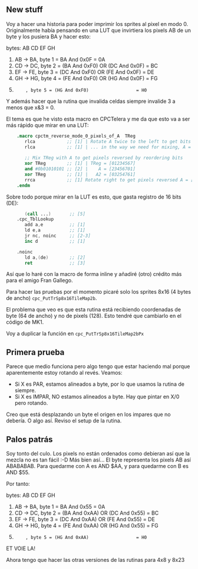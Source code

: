 ## New stuff

Voy a hacer una historia para poder imprimir los sprites al pixel en modo 0. Originalmente había pensando en una LUT que invirtiera los pixels AB de un byte y los pusiera BA y hacer esto:

bytes: AB CD EF GH

1. AB -> BA, byte 1 = BA And 0x0F                    = 0A
2. CD -> DC, byte 2 = (BA And 0xF0) OR (DC And 0x0F) = BC
3. EF -> FE, byte 3 = (DC And 0xF0) OR (FE And 0x0F) = DE
4. GH -> HG, byte 4 = (FE And 0xF0) OR (HG And 0x0F) = FG
5.         , byte 5 = (HG And 0xF0)                  = H0

Y además hacer que la rutina que invalida celdas siempre invalide 3 a menos que x&3 = 0.

El tema es que he visto esta macro en CPCTelera y me da que esto va a ser más rápido que mirar en una LUT:

```s
    .macro cpctm_reverse_mode_0_pixels_of_A  TReg
       rlca            ;; [1] | Rotate A twice to the left to get bits ordered...
       rlca            ;; [1] | ... in the way we need for mixing, A = [23456701]
      
       ;; Mix TReg with A to get pixels reversed by reordering bits
       xor TReg        ;; [1] | TReg = [01234567]
       and #0b01010101 ;; [2] |    A = [23456701]
       xor TReg        ;; [1] |   A2 = [03254761]
       rrca            ;; [1] Rotate right to get pixels reversed A = [10325476]
    .endm
```

Sobre todo porque mirar en la LUT es esto, que gasta registro de 16 bits (DE):

```s
       (call ...)       ;; [5]
    .cpc_TblLookup
       add a,e          ;; [1]
       ld e,a           ;; [1]
       jr nc, noinc     ;; [2-3]
       inc d            ;; [1]

    .noinc
       ld a,(de)        ;; [2]
       ret              ;; [3]
```

Así que lo haré con la macro de forma inline y añadiré (otro) crédito más para el amigo Fran Gallego.

Para hacer las pruebas por el momento picaré solo los sprites 8x16 (4 bytes de ancho) `cpc_PutTrSp8x16TileMap2b`.

El problema que veo es que esta rutina está recibiendo coordenadas de byte (64 de ancho) y no de pixels (128). Esto tendré que cambiarlo en el código de MK1.

Voy a duplicar la función en `cpc_PutTrSp8x16TileMap2bPx`

## Primera prueba

Parece que medio funciona pero algo tengo que estar haciendo mal porque aparentemente estoy rotando al revés. Veamos:

* Si X es PAR, estamos alineados a byte, por lo que usamos la rutina de siempre.
* Si X es IMPAR, NO estamos alineados a byte. Hay que pintar en X/0 pero rotando.

Creo que está desplazando un byte el origen en los impares que no debería. O algo así. Reviso el setup de la rutina.

## Palos patrás

Soy tonto del culo. Los pixels no están ordenados como debieran así que la mezcla no es tan fácil :-D Más bien así... El byte representa los pixels AB así ABABABAB. Para quedarme con A es AND $AA, y para quedarme con B es AND $55.

Por tanto:

bytes: AB CD EF GH

1. AB -> BA, byte 1 = BA And 0x55                    = 0A
2. CD -> DC, byte 2 = (BA And 0xAA) OR (DC And 0x55) = BC
3. EF -> FE, byte 3 = (DC And 0xAA) OR (FE And 0x55) = DE
4. GH -> HG, byte 4 = (FE And 0xAA) OR (HG And 0x55) = FG
5.         , byte 5 = (HG And 0xAA)                  = H0

ET VOIE LA!

Ahora tengo que hacer las otras versiones de las rutinas para 4x8 y 8x23